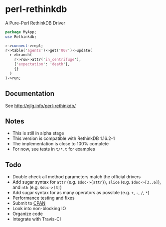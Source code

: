 # perl-rethinkdb

A Pure-Perl RethinkDB Driver

```perl
package MyApp;
use Rethinkdb;

r->connect->repl;
r->table('agents')->get('007')->update(
  r->branch(
    r->row->attr('in_centrifuge'),
    {'expectation': 'death'},
    {}
  )
)->run;
```

## Documentation
See http://njlg.info/perl-rethinkdb/

## Notes

* This is still in alpha stage
* This version is compatible with RethinkDB 1.16.2-1
* The implementation is close to 100% complete
* For now, see tests in `t/*.t` for examples

## Todo

* Double check all method parameters match the official drivers
* Add sugar syntax for `attr` (e.g. `$doc->{attr}`), `slice` (e.g. `$doc->[3..6]`), and `nth` (e.g. `$doc->[3]`)
* Add sugar syntax for as many operators as possible (e.g. `+`, `-`, `/`, `*`)
* Performance testing and fixes
* Submit to [CPAN](http://www.cpan.org/)
* Look into non-blocking IO
* Organize code
* Integrate with Travis-CI
